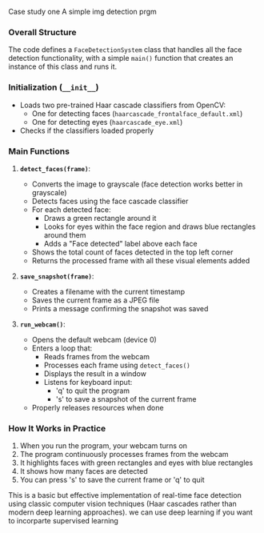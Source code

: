 Case study one 
A simple img detection prgm 


### Overall Structure
The code defines a `FaceDetectionSystem` class that handles all the face detection functionality, with a simple `main()` function that creates an instance of this class and runs it.

### Initialization (`__init__`)
- Loads two pre-trained Haar cascade classifiers from OpenCV:
  - One for detecting faces (`haarcascade_frontalface_default.xml`)
  - One for detecting eyes (`haarcascade_eye.xml`)
- Checks if the classifiers loaded properly

### Main Functions

1. **`detect_faces(frame)`**: 
   - Converts the image to grayscale (face detection works better in grayscale)
   - Detects faces using the face cascade classifier
   - For each detected face:
     - Draws a green rectangle around it
     - Looks for eyes within the face region and draws blue rectangles around them
     - Adds a "Face detected" label above each face
   - Shows the total count of faces detected in the top left corner
   - Returns the processed frame with all these visual elements added

2. **`save_snapshot(frame)`**:
   - Creates a filename with the current timestamp
   - Saves the current frame as a JPEG file
   - Prints a message confirming the snapshot was saved

3. **`run_webcam()`**:
   - Opens the default webcam (device 0)
   - Enters a loop that:
     - Reads frames from the webcam
     - Processes each frame using `detect_faces()`
     - Displays the result in a window
     - Listens for keyboard input:
       - 'q' to quit the program
       - 's' to save a snapshot of the current frame
   - Properly releases resources when done

### How It Works in Practice
1. When you run the program, your webcam turns on
2. The program continuously processes frames from the webcam
3. It highlights faces with green rectangles and eyes with blue rectangles
4. It shows how many faces are detected
5. You can press 's' to save the current frame or 'q' to quit

This is a basic but effective implementation of real-time face detection using classic computer vision techniques (Haar cascades rather than modern deep learning approaches).
we can use deep learning if you want to incorparte supervised learning 
